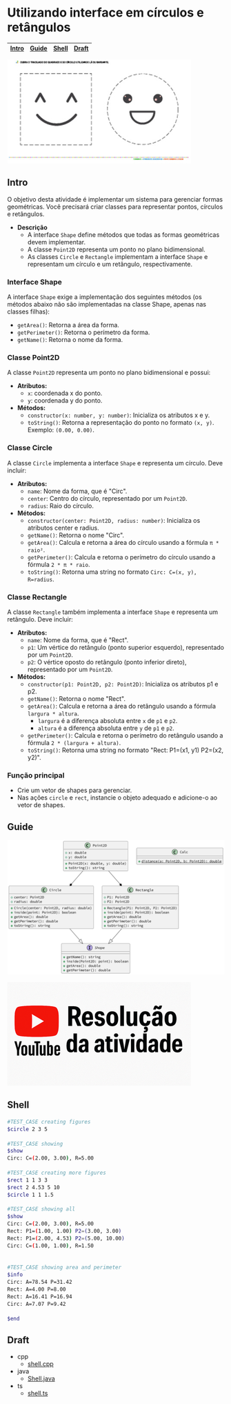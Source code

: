 # Utilizando interface em círculos e retângulos

<!-- toch -->
[Intro](#intro) | [Guide](#guide) | [Shell](#shell) | [Draft](#draft)
-- | -- | -- | --
<!-- toch -->

![cover](cover.jpg)

## Intro

O objetivo desta atividade é implementar um sistema para gerenciar formas geométricas. Você precisará criar classes para representar pontos, círculos e retângulos.

- **Descrição**
  - A interface `Shape` define métodos que todas as formas geométricas devem implementar.
  - A classe `Point2D` representa um ponto no plano bidimensional.
  - As classes `Circle` e `Rectangle` implementam a interface `Shape` e representam um círculo e um retângulo, respectivamente.

### Interface Shape

A interface `Shape` exige a implementação dos seguintes métodos (os métodos abaixo não são implementadas na classe Shape, apenas nas classes filhas):

- `getArea()`: Retorna a área da forma.
- `getPerimeter()`: Retorna o perímetro da forma.
- `getName()`: Retorna o nome da forma.

### Classe Point2D

A classe `Point2D` representa um ponto no plano bidimensional e possui:

- **Atributos:**
  - `x`: coordenada x do ponto.
  - `y`: coordenada y do ponto.
- **Métodos:**
  - `constructor(x: number, y: number)`: Inicializa os atributos x e y.
  - `toString()`: Retorna a representação do ponto no formato `(x, y)`. Exemplo: `(0.00, 0.00)`.

### Classe Circle

A classe `Circle` implementa a interface `Shape` e representa um círculo. Deve incluir:

- **Atributos:**
  - `name`: Nome da forma, que é "Circ".
  - `center`: Centro do círculo, representado por um `Point2D`.
  - `radius`: Raio do círculo.
- **Métodos:**
  - `constructor(center: Point2D, radius: number)`: Inicializa os atributos center e radius.
  - `getName()`: Retorna o nome "Circ".
  - `getArea()`: Calcula e retorna a área do círculo usando a fórmula `π * raio²`.
  - `getPerimeter()`: Calcula e retorna o perímetro do círculo usando a fórmula `2 * π * raio`.
  - `toString()`: Retorna uma string no formato `Circ: C=(x, y), R=radius`.

### Classe Rectangle

A classe `Rectangle` também implementa a interface `Shape` e representa um retângulo. Deve incluir:

- **Atributos:**
  - `name`: Nome da forma, que é "Rect".
  - `p1`: Um vértice do retângulo (ponto superior esquerdo), representado por um `Point2D`.
  - `p2`: O vértice oposto do retângulo (ponto inferior direto), representado por um `Point2D`.
- **Métodos:**
  - `constructor(p1: Point2D, p2: Point2D)`: Inicializa os atributos p1 e p2.
  - `getName()`: Retorna o nome "Rect".
  - `getArea()`: Calcula e retorna a área do retângulo usando a fórmula `largura * altura`.
    - `largura` é a diferença absoluta entre `x` de `p1` e `p2`.
    - `altura` é a diferença absoluta entre `y` de `p1` e `p2`.
  - `getPerimeter()`: Calcula e retorna o perímetro do retângulo usando a fórmula `2 * (largura + altura)`.
  - `toString()`: Retorna uma string no formato "Rect: P1=(x1, y1) P2=(x2, y2)".

### Função principal

- Crie um vetor de shapes para gerenciar.
- Nas ações `circle` e `rect`, instancie o objeto adequado e adicione-o ao vetor de shapes.

## Guide

![diagrama](diagrama.png)

[![youtube icon](..//yousolver.png)](https://youtu.be/VMHI9mjIwZQ?si=jUgIc0AT9YY3Dc7K)


## Shell

```sh
#TEST_CASE creating figures
$circle 2 3 5

#TEST_CASE showing
$show
Circ: C=(2.00, 3.00), R=5.00

#TEST_CASE creating more figures
$rect 1 1 3 3
$rect 2 4.53 5 10
$circle 1 1 1.5

#TEST_CASE showing all
$show
Circ: C=(2.00, 3.00), R=5.00
Rect: P1=(1.00, 1.00) P2=(3.00, 3.00)
Rect: P1=(2.00, 4.53) P2=(5.00, 10.00)
Circ: C=(1.00, 1.00), R=1.50


#TEST_CASE showing area and perimeter
$info
Circ: A=78.54 P=31.42
Rect: A=4.00 P=8.00
Rect: A=16.41 P=16.94
Circ: A=7.07 P=9.42

$end
```

## Draft

<!-- links .cache/draft -->
- cpp
  - [shell.cpp](.cache/draft/cpp/shell.cpp)
- java
  - [Shell.java](.cache/draft/java/Shell.java)
- ts
  - [shell.ts](.cache/draft/ts/shell.ts)
<!-- links -->
